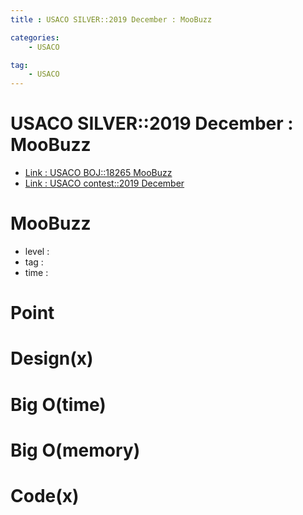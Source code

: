 ```yaml
---
title : USACO SILVER::2019 December : MooBuzz

categories:
    - USACO

tag:
    - USACO
---
```

# USACO SILVER::2019 December : MooBuzz
- [Link : USACO BOJ::18265 MooBuzz](https://www.acmicpc.net/problem/18265)
- [Link : USACO contest::2019 December](http://www.usaco.org/index.php?page=dec19results)

# MooBuzz

- level :
- tag :
- time :

# Point

# Design(x)

# Big O(time)

# Big O(memory)

# Code(x)

